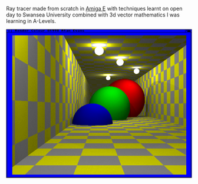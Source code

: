 Ray tracer made from scratch in [Amiga E](https://en.wikipedia.org/wiki/Amiga_E) with techniques learnt on open day to Swansea University combined with 3d vector mathematics I was learning in A-Levels.

![Image](Images/SINCCHEC.GIF)